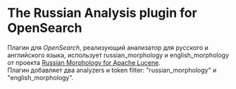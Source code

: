 # The Russian Analysis plugin for OpenSearch

Плагин для *OpenSearch*, реализующий анализатор для русского и английского языка, использует russian_morphology и english_morphology от проекта [Russian Morphology for Apache Lucene](https://github.com/AKuznetsov/russianmorphology).  
Плагин добавляет два analyzers и token filter: "russian_morphology" и "english_morphology".
